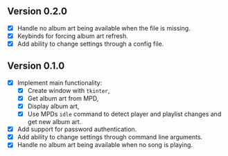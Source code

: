 ## Version 0.2.0

- [x] Handle no album art being available when the file is missing.
- [x] Keybinds for forcing album art refresh.
- [x] Add ability to change settings through a config file.

## Version 0.1.0

- [x] Implement main functionality:
	- [x] Create window with `tkinter`,
	- [x] Get album art from MPD,
	- [x] Display album art,
	- [x] Use MPDs `idle` command to detect player and playlist changes and get new album art.
- [x] Add support for password authentication.
- [x] Add ability to change settings through command line arguments.
- [x] Handle no album art being available when no song is playing.
